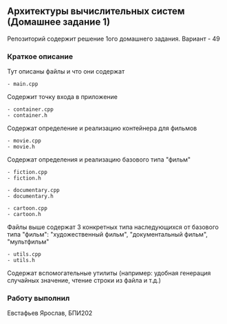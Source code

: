 ## Архитектуры вычислительных систем (Домашнее задание 1)

Репозиторий содержит решение 1ого домашнего задания. Вариант - 49

### Краткое описание

Тут описаны файлы и что они содержат

```
- main.cpp
```

Содержит точку входа в приложение

```
- container.cpp
- container.h
```

Содержат определение и реализацию контейнера для фильмов

```
- movie.cpp
- movie.h
```

Содержат определения и реализацию базового типа "фильм"

```
- fiction.cpp
- fiction.h

- documentary.cpp
- documentary.h

- cartoon.cpp
- cartoon.h
```

Файлы выше содержат 3 конкретных типа наследующихся от базового типа "фильм": "художественный фильм", "документальный
фильм", "мультфильм"

```
- utils.cpp
- utils.h
```

Содержат вспомогательные утилиты (например: удобная генерация случайных значение, чтение строки из файла и т.д.)

### Работу выполнил

Евстафьев Ярослав, БПИ202